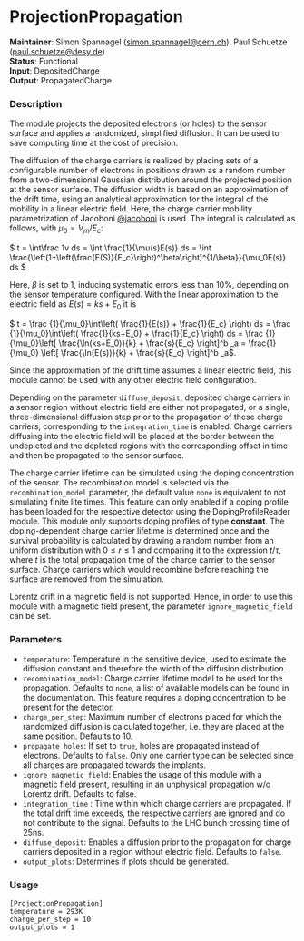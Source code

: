# ProjectionPropagation
**Maintainer**: Simon Spannagel (<simon.spannagel@cern.ch>), Paul Schuetze (<paul.schuetze@desy.de>)  
**Status**: Functional   
**Input**: DepositedCharge   
**Output**: PropagatedCharge   

### Description
The module projects the deposited electrons (or holes) to the sensor surface and applies a randomized, simplified diffusion. It can be used to save computing time at the cost of precision.

The diffusion of the charge carriers is realized by placing sets of a configurable number of electrons in positions drawn as a random number from a two-dimensional Gaussian distribution around the projected position at the sensor surface. The diffusion width is based on an approximation of the drift time, using an analytical approximation for the integral of the mobility in a linear electric field. Here, the charge carrier mobility parametrization of Jacoboni [@jacoboni] is used. The integral is calculated as follows, with $` \mu_0 = V_m/E_c `$:

$` t = \int\frac 1v ds = \int \frac{1}{\mu(s)E(s)} ds = \int \frac{\left(1+\left(\frac{E(S)}{E_c}\right)^\beta\right)^{1/\beta}}{\mu_0E(s)} ds `$

Here, $` \beta `$ is set to 1, inducing systematic errors less than 10%, depending on the sensor temperature configured. With the linear approximation to the electric field as $`E(s) = ks+E_0`$ it is

$` t = \frac {1}{\mu_0}\int\left( \frac{1}{E(s)} + \frac{1}{E_c} \right) ds = \frac {1}{\mu_0}\int\left( \frac{1}{ks+E_0} + \frac{1}{E_c} \right) ds = \frac {1}{\mu_0}\left[ \frac{\ln(ks+E_0)}{k} + \frac{s}{E_c} \right]^b _a = \frac{1}{\mu_0} \left[ \frac{\ln(E(s))}{k} + \frac{s}{E_c} \right]^b _a`$.

Since the approximation of the drift time assumes a linear electric field, this module cannot be used with any other electric field configuration.

Depending on the parameter `diffuse_deposit`, deposited charge carriers in a sensor region without electric field are either not propagated, or a single, three-dimensional diffusion step prior to the propagation of these charge carriers, corresponding to the `integration_time` is enabled.
Charge carriers diffusing into the electric field will be placed at the border between the undepleted and the depleted regions with the corresponding offset in time and then be propagated to the sensor surface.

The charge carrier lifetime can be simulated using the doping concentration of the sensor. The recombination model is selected via the `recombination_model` parameter, the default value `none` is equivalent to not simulating finite lite times. This feature can only enabled if a doping profile has been loaded for the respective detector using the DopingProfileReader module. This module only supports doping profiles of type **constant**.
The doping-dependent charge carrier lifetime is determined once and the survival probability is calculated by drawing a random number from an uniform distribution with $`0 \leq r \leq 1`$ and comparing it to the expression $`t/\tau`$, where $`t`$ is the total propagation time of the charge carrier to the sensor surface.
Charge carriers which would recombine before reaching the surface are removed from the simulation.

Lorentz drift in a magnetic field is not supported. Hence, in order to use this module with a magnetic field present, the parameter `ignore_magnetic_field` can be set.

### Parameters
* `temperature`: Temperature in the sensitive device, used to estimate the diffusion constant and therefore the width of the diffusion distribution.
* `recombination_model`: Charge carrier lifetime model to be used for the propagation. Defaults to `none`, a list of available models can be found in the documentation. This feature requires a doping concentration to be present for the detector.
* `charge_per_step`: Maximum number of electrons placed for which the randomized diffusion is calculated together, i.e. they are placed at the same position. Defaults to 10.
* `propagate_holes`: If set to `true`, holes are propagated instead of electrons. Defaults to `false`. Only one carrier type can be selected since all charges are propagated towards the implants.
* `ignore_magnetic_field`: Enables the usage of this module with a magnetic field present, resulting in an unphysical propagation w/o Lorentz drift. Defaults to false.
* `integration_time` : Time within which charge carriers are propagated. If the total drift time exceeds, the respective carriers are ignored and do not contribute to the signal. Defaults to the LHC bunch crossing time of 25ns.
* `diffuse_deposit`: Enables a diffusion prior to the propagation for charge carriers deposited in a region without electric field. Defaults to `false`.
* `output_plots`: Determines if plots should be generated.


### Usage
```
[ProjectionPropagation]
temperature = 293K
charge_per_step = 10
output_plots = 1
```

[@jacoboni]: https://doi.org/10.1016/0038-1101(77)90054-5
[@fossum]: https://doi.org/10.1016/0038-1101(76)90022-8
[@fossum-lee]: https://doi.org/10.1016/0038-1101(82)90203-9
[@haug]: https://doi.org/10.1016/0038-1098(78)90646-4
